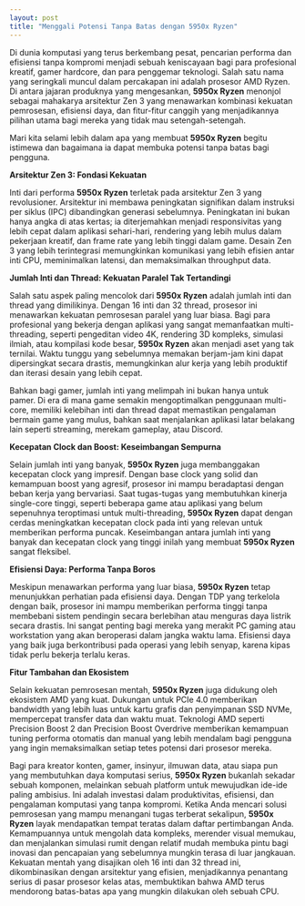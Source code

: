 ```yaml
---
layout: post
title: "Menggali Potensi Tanpa Batas dengan 5950x Ryzen"
---
```


Di dunia komputasi yang terus berkembang pesat, pencarian performa dan efisiensi tanpa kompromi menjadi sebuah keniscayaan bagi para profesional kreatif, gamer hardcore, dan para penggemar teknologi. Salah satu nama yang seringkali muncul dalam percakapan ini adalah prosesor AMD Ryzen. Di antara jajaran produknya yang mengesankan, **5950x Ryzen** menonjol sebagai mahakarya arsitektur Zen 3 yang menawarkan kombinasi kekuatan pemrosesan, efisiensi daya, dan fitur-fitur canggih yang menjadikannya pilihan utama bagi mereka yang tidak mau setengah-setengah.

Mari kita selami lebih dalam apa yang membuat **5950x Ryzen** begitu istimewa dan bagaimana ia dapat membuka potensi tanpa batas bagi pengguna.

**Arsitektur Zen 3: Fondasi Kekuatan**

Inti dari performa **5950x Ryzen** terletak pada arsitektur Zen 3 yang revolusioner. Arsitektur ini membawa peningkatan signifikan dalam instruksi per siklus (IPC) dibandingkan generasi sebelumnya. Peningkatan ini bukan hanya angka di atas kertas; ia diterjemahkan menjadi responsivitas yang lebih cepat dalam aplikasi sehari-hari, rendering yang lebih mulus dalam pekerjaan kreatif, dan frame rate yang lebih tinggi dalam game. Desain Zen 3 yang lebih terintegrasi memungkinkan komunikasi yang lebih efisien antar inti CPU, meminimalkan latensi, dan memaksimalkan throughput data.

**Jumlah Inti dan Thread: Kekuatan Paralel Tak Tertandingi**

Salah satu aspek paling mencolok dari **5950x Ryzen** adalah jumlah inti dan thread yang dimilikinya. Dengan 16 inti dan 32 thread, prosesor ini menawarkan kekuatan pemrosesan paralel yang luar biasa. Bagi para profesional yang bekerja dengan aplikasi yang sangat memanfaatkan multi-threading, seperti pengeditan video 4K, rendering 3D kompleks, simulasi ilmiah, atau kompilasi kode besar, **5950x Ryzen** akan menjadi aset yang tak ternilai. Waktu tunggu yang sebelumnya memakan berjam-jam kini dapat dipersingkat secara drastis, memungkinkan alur kerja yang lebih produktif dan iterasi desain yang lebih cepat.

Bahkan bagi gamer, jumlah inti yang melimpah ini bukan hanya untuk pamer. Di era di mana game semakin mengoptimalkan penggunaan multi-core, memiliki kelebihan inti dan thread dapat memastikan pengalaman bermain game yang mulus, bahkan saat menjalankan aplikasi latar belakang lain seperti streaming, merekam gameplay, atau Discord.

**Kecepatan Clock dan Boost: Keseimbangan Sempurna**

Selain jumlah inti yang banyak, **5950x Ryzen** juga membanggakan kecepatan clock yang impresif. Dengan base clock yang solid dan kemampuan boost yang agresif, prosesor ini mampu beradaptasi dengan beban kerja yang bervariasi. Saat tugas-tugas yang membutuhkan kinerja single-core tinggi, seperti beberapa game atau aplikasi yang belum sepenuhnya teroptimasi untuk multi-threading, **5950x Ryzen** dapat dengan cerdas meningkatkan kecepatan clock pada inti yang relevan untuk memberikan performa puncak. Keseimbangan antara jumlah inti yang banyak dan kecepatan clock yang tinggi inilah yang membuat **5950x Ryzen** sangat fleksibel.

**Efisiensi Daya: Performa Tanpa Boros**

Meskipun menawarkan performa yang luar biasa, **5950x Ryzen** tetap menunjukkan perhatian pada efisiensi daya. Dengan TDP yang terkelola dengan baik, prosesor ini mampu memberikan performa tinggi tanpa membebani sistem pendingin secara berlebihan atau menguras daya listrik secara drastis. Ini sangat penting bagi mereka yang merakit PC gaming atau workstation yang akan beroperasi dalam jangka waktu lama. Efisiensi daya yang baik juga berkontribusi pada operasi yang lebih senyap, karena kipas tidak perlu bekerja terlalu keras.

**Fitur Tambahan dan Ekosistem**

Selain kekuatan pemrosesan mentah, **5950x Ryzen** juga didukung oleh ekosistem AMD yang kuat. Dukungan untuk PCIe 4.0 memberikan bandwidth yang lebih luas untuk kartu grafis dan penyimpanan SSD NVMe, mempercepat transfer data dan waktu muat. Teknologi AMD seperti Precision Boost 2 dan Precision Boost Overdrive memberikan kemampuan tuning performa otomatis dan manual yang lebih mendalam bagi pengguna yang ingin memaksimalkan setiap tetes potensi dari prosesor mereka.

Bagi para kreator konten, gamer, insinyur, ilmuwan data, atau siapa pun yang membutuhkan daya komputasi serius, **5950x Ryzen** bukanlah sekadar sebuah komponen, melainkan sebuah platform untuk mewujudkan ide-ide paling ambisius. Ini adalah investasi dalam produktivitas, efisiensi, dan pengalaman komputasi yang tanpa kompromi. Ketika Anda mencari solusi pemrosesan yang mampu menangani tugas terberat sekalipun, **5950x Ryzen** layak mendapatkan tempat teratas dalam daftar pertimbangan Anda. Kemampuannya untuk mengolah data kompleks, merender visual memukau, dan menjalankan simulasi rumit dengan relatif mudah membuka pintu bagi inovasi dan pencapaian yang sebelumnya mungkin terasa di luar jangkauan. Kekuatan mentah yang disajikan oleh 16 inti dan 32 thread ini, dikombinasikan dengan arsitektur yang efisien, menjadikannya penantang serius di pasar prosesor kelas atas, membuktikan bahwa AMD terus mendorong batas-batas apa yang mungkin dilakukan oleh sebuah CPU.
